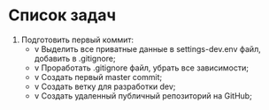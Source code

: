 # Список задач

1. Подготовить первый коммит:
    - v Выделить все приватные данные в settings-dev.env файл, добавить в .gitignore;
    - v Проработать .gitignore файл, убрать все зависимости;
    - v Создать первый master commit;
    - v Создать ветку для разработки dev;
    - v Создать удаленный публичный репозиторий на GitHub;
